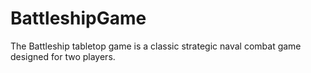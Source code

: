 # BattleshipGame
The Battleship tabletop game is a classic strategic naval combat game designed for two players.
